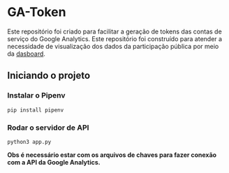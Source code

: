 # GA-Token

Este repositório foi criado para facilitar a geração de tokens das contas de
serviço do Google Analytics. Este repositório foi construído para atender a 
necessidade de visualização dos dados da participação pública por meio da 
[dasboard](https://github.com/labhackercd/dashboard-participacao).

## Iniciando o projeto
### Instalar o Pipenv
```console 
pip install pipenv
```

### Rodar o servidor de API
```console 
python3 app.py
```

**Obs é necessário estar com os arquivos de chaves para fazer conexão com a API da Google Analytics.**